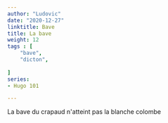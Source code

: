 ```yaml
---
author: "Ludovic"
date: "2020-12-27"
linktitle: Bave 
title: La bave
weight: 12
tags : [
    "bave",
    "dicton",
    
]
series:
- Hugo 101

---
```


La bave du crapaud n'atteint pas la blanche colombe